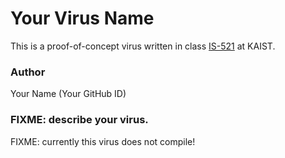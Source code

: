 # Your Virus Name

This is a proof-of-concept virus written in class
[IS-521](https://github.com/KAIST-IS521/) at KAIST.

### Author

Your Name (Your GitHub ID)

### FIXME: describe your virus.

FIXME: currently this virus does not compile!
